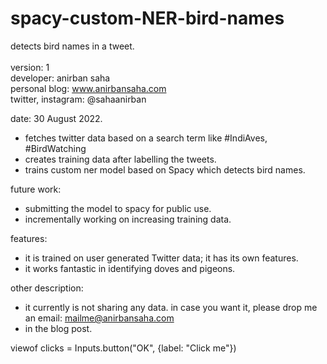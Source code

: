 # spacy-custom-NER-bird-names
detects bird names in a tweet. <br>
<br>
version: 1<br>
developer: anirban saha<br>
personal blog: www.anirbansaha.com<br>
twitter, instagram: @sahaanirban<br>

date: 30 August 2022.<br> 
- fetches twitter data based on a search term like #IndiAves, #BirdWatching 
- creates training data after labelling the tweets.
- trains custom ner model based on Spacy which detects bird names.

future work: <br>
- submitting the model to spacy for public use. 
- incrementally working on increasing training data.

features:<br>
- it is trained on user generated Twitter data; it has its own features.
- it works fantastic in identifying doves and pigeons. 

other description: <br>
- it currently is not sharing any data. in case you want it, please drop me an email: mailme@anirbansaha.com 
- in the blog post.


viewof clicks = Inputs.button("OK", {label: "Click me"})
